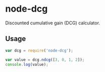 # node-dcg

Discounted cumulative gain (DCG) calculator.

## Usage

```javascript
var dcg = require('node-dcg');

var value = dcg.ndcg([3, 0, 1, 2]);
console.log(value);
```
